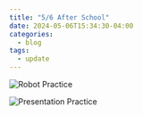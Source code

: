 ```yaml
---
title: "5/6 After School"
date: 2024-05-06T15:34:30-04:00
categories:
  - blog
tags:
  - update
---
```


![Robot Practice](/assets/images/robot-practice-5.6.JPG)

![Presentation Practice](/assets/images/presentation-practice-5.6.JPG)
